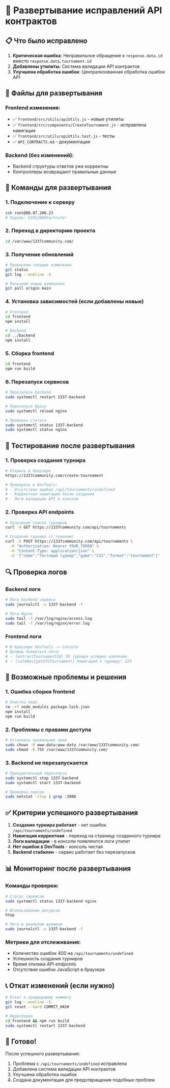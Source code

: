 # 🚀 Развертывание исправлений API контрактов

## 📋 Что было исправлено

1. **Критическая ошибка**: Неправильное обращение к `response.data.id` вместо `response.data.tournament.id`
2. **Добавлены утилиты**: Система валидации API контрактов
3. **Улучшена обработка ошибок**: Централизованная обработка ошибок API

## 🎯 Файлы для развертывания

### Frontend изменения:
- ✅ `frontend/src/utils/apiUtils.js` - новые утилиты
- ✅ `frontend/src/components/CreateTournament.js` - исправлена навигация
- ✅ `frontend/src/utils/apiUtils.test.js` - тесты
- ✅ `API_CONTRACTS.md` - документация

### Backend (без изменений):
- Backend структуры ответов уже корректны
- Контроллеры возвращают правильные данные

## 🔧 Команды для развертывания

### 1. Подключение к серверу
```bash
ssh root@80.87.200.23
# Пароль: 01012006Fortnite!
```

### 2. Переход в директорию проекта
```bash
cd /var/www/1337community.com/
```

### 3. Получение обновлений
```bash
# Проверяем текущие изменения
git status
git log --oneline -5

# Получаем новые изменения
git pull origin main
```

### 4. Установка зависимостей (если добавлены новые)
```bash
# Frontend
cd frontend
npm install

# Backend
cd ../backend
npm install
```

### 5. Сборка frontend
```bash
cd frontend
npm run build
```

### 6. Перезапуск сервисов
```bash
# Перезапуск backend
sudo systemctl restart 1337-backend

# Перезапуск Nginx
sudo systemctl reload nginx

# Проверка статуса
sudo systemctl status 1337-backend
sudo systemctl status nginx
```

## 🧪 Тестирование после развертывания

### 1. Проверка создания турнира
```bash
# Открыть в браузере
https://1337community.com/create-tournament

# Проверить в DevTools:
# - Отсутствие ошибок /api/tournaments/undefined
# - Корректная навигация после создания
# - Логи валидации API в консоли
```

### 2. Проверка API endpoints
```bash
# Получение списка турниров
curl -X GET https://1337community.com/api/tournaments

# Создание турнира (с токеном)
curl -X POST https://1337community.com/api/tournaments \
  -H "Authorization: Bearer YOUR_TOKEN" \
  -H "Content-Type: application/json" \
  -d '{"name":"Тестовый турнир","game":"CS2","format":"tournament"}'
```

## 🔍 Проверка логов

### Backend логи
```bash
# Логи backend сервиса
sudo journalctl -u 1337-backend -f

# Логи Nginx
sudo tail -f /var/log/nginx/access.log
sudo tail -f /var/log/nginx/error.log
```

### Frontend логи
```bash
# В браузере DevTools -> Console
# Должны появиться логи:
# ✅ [extractTournamentId] ID турнира успешно извлечен
# ✅ [safeNavigateToTournament] Навигация к турниру: 123
```

## 🚨 Возможные проблемы и решения

### 1. Ошибка сборки frontend
```bash
# Очистка кеша
rm -rf node_modules package-lock.json
npm install
npm run build
```

### 2. Проблемы с правами доступа
```bash
# Установка правильных прав
sudo chown -R www-data:www-data /var/www/1337community.com/
sudo chmod -R 755 /var/www/1337community.com/
```

### 3. Backend не перезапускается
```bash
# Принудительный перезапуск
sudo systemctl stop 1337-backend
sudo systemctl start 1337-backend

# Проверка портов
sudo netstat -tlnp | grep :3000
```

## ✅ Критерии успешного развертывания

1. **Создание турнира работает** - нет ошибок `/api/tournaments/undefined`
2. **Навигация корректная** - переход на страницу созданного турнира
3. **Логи валидации** - в консоли появляются логи утилит
4. **Нет ошибок в DevTools** - консоль чистая
5. **Backend стабилен** - сервис работает без перезапусков

## 📊 Мониторинг после развертывания

### Команды проверки:
```bash
# Статус сервисов
sudo systemctl status 1337-backend nginx

# Использование ресурсов
htop

# Логи в реальном времени
sudo journalctl -u 1337-backend -f
```

### Метрики для отслеживания:
- Количество ошибок 400 на `/api/tournaments/undefined`
- Успешность создания турниров
- Время отклика API endpoints
- Отсутствие ошибок JavaScript в браузере

## 📞 Откат изменений (если нужно)

```bash
# Откат к предыдущему коммиту
git log --oneline -5
git reset --hard COMMIT_HASH

# Пересборка
cd frontend && npm run build
sudo systemctl restart 1337-backend
```

## 🎉 Готово!

После успешного развертывания:
1. Проблема с `/api/tournaments/undefined` исправлена
2. Добавлена система валидации API контрактов
3. Улучшена обработка ошибок
4. Создана документация для предотвращения подобных проблем 